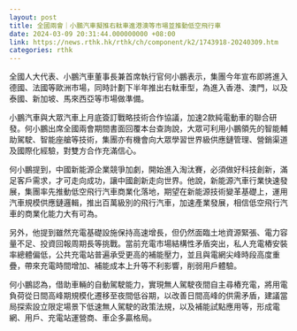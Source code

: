```yaml
---
layout: post
title: 全國兩會｜小鵬汽車擬推右軚車進港澳等市場並推動低空飛行車
date: 2024-03-09 20:31:44.000000000 +08:00
link: https://news.rthk.hk/rthk/ch/component/k2/1743918-20240309.htm
categories: rthk
---
```


全國人大代表、小鵬汽車董事長兼首席執行官何小鵬表示，集團今年宣布即將進入德國、法國等歐洲市場，同時計劃下半年推出右軚車型，為進入香港、澳門，以及泰國、新加坡、馬來西亞等市場做準備。  

小鵬汽車與大眾汽車上月底簽訂戰略技術合作協議，加速2款純電動車的聯合研發。何小鵬出席全國兩會期間書面回覆本台查詢說，大眾可利用小鵬領先的智能輔助駕駛、智能座艙等技術，集團亦有機會向大眾學習世界級供應鏈管理、營銷渠道及國際化經驗，對雙方合作充滿信心。 

何小鵬提到，中國新能源企業競爭加劇，開始進入淘汰賽，必須做好科技創新，滿足客戶需求，才可走向成功，讓中國創新走向世界。他說，新能源汽車行業快速發展，集團率先推動低空飛行汽車商業化落地，期望在新能源技術變革基礎上，運用汽車規模供應鏈邏輯，推出百萬級別的飛行汽車，加速產業發展，相信低空飛行汽車的商業化能力大有可為。

另外，他提到雖然充電基礎設施保持高速增長，但仍然面臨土地資源緊張、電力容量不足、投資回報周期長等挑戰。當前充電市場結構性矛盾突出，私人充電樁安裝率總體偏低，公共充電站普遍承受更高的補能壓力，並且與電網尖峰時段高度重疊，帶來充電時間增加、補能成本上升等不利影響，削弱用戶體驗。  

何小鵬認為，借助車輛的自動駕駛能力，實現無人駕駛夜間自主尋樁充電，將用電負荷從日間高峰期規模化遷移至夜間低谷期，以改善日間高峰的供需矛盾，建議當局探索設立限定場景下低速無人駕駛的政策法規，以及補能試點應用等，形成電網、用戶、充電站運營商、車企多贏格局。
